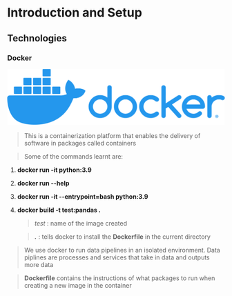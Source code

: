 # Introduction and Setup

## Technologies
### Docker
![Alt](Images/docker-logo.png)
> This is a containerization platform that enables the delivery of software in packages called containers

> Some of the commands learnt are:
1. **docker run -it python:3.9**
2. **docker run --help**
3. **docker run -it --entrypoint=bash python:3.9**
4. **docker build -t test:pandas .**
    > _test_ : name of the image created

    > **_._** : tells docker to install the **Dockerfile** in the current directory 

> We use docker to run data pipelines in an isolated environment. Data piplines are processes and services that take in data and outputs more data

> **Dockerfile** contains the instructions of what packages to run when creating a new image in the container